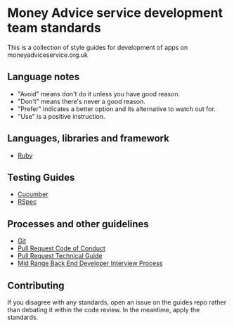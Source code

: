 # Money Advice service development team standards

This is a collection of style guides for development of apps on
moneyadviceservice.org.uk

## Language notes

* "Avoid" means don't do it unless you have good reason.
* "Don't" means there's never a good reason.
* "Prefer" indicates a better option and its alternative to watch out for.
* "Use" is a positive instruction.

## Languages, libraries and framework

* [Ruby](ruby-standards.md)

## Testing Guides

* [Cucumber](testing/cucumber)
* [RSpec](testing/rspec)

## Processes and other guidelines

* [Git](git-standards.md)
* [Pull Request Code of Conduct](pull-request-code-of-conduct.md)
* [Pull Request Technical Guide](pull-request-technical-guide.md)
* [Mid Range Back End Developer Interview Process](mid-range-back-end-developer-process.md)

## Contributing

If you disagree with any standards, open an issue on the guides repo rather than
debating it within the code review. In the meantime, apply the standards.

